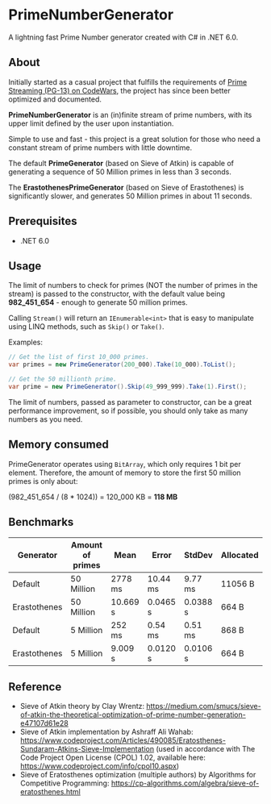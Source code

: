 # PrimeNumberGenerator
A lightning fast Prime Number generator created with C# in .NET 6.0.

## About
Initially started as a casual project that fulfills the requirements of [Prime Streaming (PG-13) on CodeWars](https://www.codewars.com/kata/5519a584a73e70fa570005f5), the project has since been better optimized and documented.

**PrimeNumberGenerator** is an (in)finite stream of prime numbers, with its upper limit defined by the user upon instantiation.

Simple to use and fast - this project is a great solution for those who need a constant stream of prime numbers with little downtime.

The default **PrimeGenerator** (based on Sieve of Atkin) is capable of generating a sequence of 50 Million primes in less than 3 seconds.

The **ErastothenesPrimeGenerator** (based on Sieve of Erastothenes) is significantly slower, and generates 50 Million primes in about 11 seconds.

## Prerequisites
- .NET 6.0

## Usage

The limit of numbers to check for primes (NOT the number of primes in the stream) is passed to the constructor, with the default value being **982_451_654** - enough to generate 50 million primes.

Calling `Stream()` will return an `IEnumerable<int>` that is easy to manipulate using LINQ methods, such as `Skip()` or `Take()`.

Examples:

```csharp
// Get the list of first 10_000 primes.
var primes = new PrimeGenerator(200_000).Take(10_000).ToList();

// Get the 50 millionth prime.
var prime = new PrimeGenerator().Skip(49_999_999).Take(1).First();
```

The limit of numbers, passed as parameter to constructor, can be a great performance improvement, so if possible, you should only take as many numbers as you need.

## Memory consumed

PrimeGenerator operates using `BitArray`, which only requires 1 bit per element. Therefore, the amount of memory to store the first 50 million primes is only about:

(982_451_654 / (8 * 1024)) = 120_000 KB = **118 MB**

## Benchmarks

| Generator | Amount of primes | Mean | Error | StdDev | Allocated |
| --------- | ---------------- | ---- | ----- | ------ | --------- |
| Default   | 50 Million       | 2778 ms| 10.44 ms| 9.77 ms| 11056 B   |
| Erastothenes   | 50 Million        | 10.669 s| 0.0465 s| 0.0388 s| 664 B   |
| Default   | 5 Million        | 252 ms| 0.54 ms| 0.51 ms| 868 B   |
| Erastothenes   | 5 Million        | 9.009 s| 0.0120 s| 0.0106 s| 664 B   |

## Reference

- Sieve of Atkin theory by Clay Wrentz: https://medium.com/smucs/sieve-of-atkin-the-theoretical-optimization-of-prime-number-generation-e47107d61e28
- Sieve of Atkin implementation by Ashraff Ali Wahab: https://www.codeproject.com/Articles/490085/Eratosthenes-Sundaram-Atkins-Sieve-Implementation (used in accordance with The Code Project Open License (CPOL) 1.02, available here: https://www.codeproject.com/info/cpol10.aspx)
- Sieve of Eratosthenes optimization (multiple authors) by Algorithms for Competitive Programming: https://cp-algorithms.com/algebra/sieve-of-eratosthenes.html
